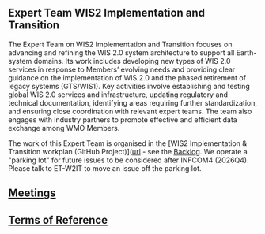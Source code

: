 ## Expert Team WIS2 Implementation and Transition
The Expert Team on WIS2 Implementation and Transition focuses on advancing and refining the WIS 2.0 system architecture to support all Earth-system domains. Its work includes developing new types of WIS 2.0 services in response to Members’ evolving needs and providing clear guidance on the implementation of WIS 2.0 and the phased retirement of legacy systems (GTS/WIS1). Key activities involve establishing and testing global WIS 2.0 services and infrastructure, updating regulatory and technical documentation, identifying areas requiring further standardization, and ensuring close coordination with relevant expert teams. The team also engages with industry partners to promote effective and efficient data exchange among WMO Members.

The work of this Expert Team is organised in the [WIS2 Implementation & Transition workplan (GitHub Project)]([url](https://github.com/orgs/wmo-im/projects/74) - see the [Backlog]([url](https://github.com/orgs/wmo-im/projects/74/views/1)). We operate a "parking lot" for future issues to be considered after INFCOM4 (2026Q4). Please talk to ET-W2IT to move an issue off the parking lot. 

## [Meetings](https://github.com/wmo-im/et-w2it/wiki/Meetings)

## [Terms of Reference](https://github.com/wmo-im/et-w2it/wiki/Terms-of-Reference)

